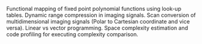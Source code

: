 Functional mapping of fixed point polynomial functions using look-up tables. Dynamic range compression in imaging signals. Scan conversion of multidimensional imaging signals (Polar to Cartesian coordinate and vice versa). Linear vs vector programming. Space complexity estimation and code profiling for executing complexity comparison. 
